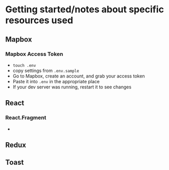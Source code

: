 # Getting started/notes about specific resources used

## Mapbox
### Mapbox Access Token
* `touch .env`
* copy settings from `.env.sample`
* Go to Mapbox, create an account, and grab your access token
* Paste it into `.env` in the appropriate place
* If your dev server was running, restart it to see changes


## React
### React.Fragment
* 

## Redux


## Toast
